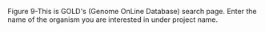 Figure 9-This is GOLD's (Genome OnLine Database) search page. Enter the name of the organism you are interested in under project name.